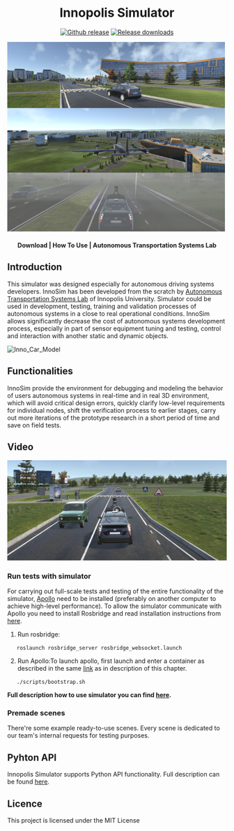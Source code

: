 <h1 align="center">Innopolis Simulator</h1>

<div align="center">
<a href="https://github.com/inno-robolab/InnoSimulator/releases/latest">
<img src="https://img.shields.io/github/v/release/inno-robolab/InnoSimulator.svg" alt="Github release" /></a>
<a href="">
<img src="https://img.shields.io/github/downloads/inno-robolab/InnoSimulator/total.svg" alt="Release downloads" /></a>
</div>


<a href="Docs/Media/SimHeaderHD.png"><img src="Docs/Media/SimHeaderHD.png" style="width: 500px; max-width: 100%; height: auto" title="SimHeaderHD" /></a>
<div align="center">
  <h4>
    <a href="https://github.com/inno-robolab/InnoSimulator/releases/latest" style="text-decoration: none">
    Download</a>
    <span> | </span>
   <a href="Docs/HowToUse.md" style="text-decoration: 
   none">How To Use</a> 
    <span> | </span>
    <a href="https://robotics.innopolis.university/en/labs/laboratoriya-avtonomnyh-transportnyh-sistem/" style="text-decoration: 
   none">Autonomous Transportation Systems Lab</a> 
  </h4>
</div>

## Introduction
This simulator was designed especially for autonomous driving systems developers. InnoSim has been developed from the scratch by [Autonomous Transportation Systems Lab](https://robotics.innopolis.university/en/labs/laboratoriya-avtonomnyh-transportnyh-sistem/) of Innopolis University. Simulator could be used in development, testing, training and validation processes of autonomous systems in a close to real operational conditions. 
InnoSim allows significantly decrease the cost of autonomous systems development process, especially in part of sensor equipment tuning and testing, control and interaction with another static and dynamic objects.

![Inno_Car_Model](Docs/Media/SimView01.png)


## Functionalities

InnoSim provide the environment for debugging and modeling the behavior of users autonomous systems in real-time and in real 3D environment, which will avoid critical design errors, quickly clarify low-level requirements for individual nodes, shift the verification process to earlier stages, carry out more iterations of the prototype research in a short period of time and save on field tests.

## Video


[![Watch the video](Docs/Media/VidPreview.png)](Docs/Media/SimVid.mp4)


### Run tests with simulator
For carrying out full-scale tests and testing of the entire functionality of the simulator, [Apollo](https://github.com/lgsvl/apollo-5.0) need to be installed (preferably on another computer to achieve high-level performance). To allow the simulator communicate with Apollo you need to install Rosbridge and read installation instructions from [here](https://github.com/lgsvl/rosbridge_suite). 


1.  Run rosbridge:
```
   roslaunch rosbridge_server rosbridge_websocket.launch
```

2.  Run Apollo:To launch apollo, first launch and enter a container as described in the same [link](https://github.com/lgsvl/apollo) as in description of this chapter.
```
   ./scripts/bootstrap.sh
```

**Full description how to use simulator you can find [here](Docs/HowToUse.md).**

### Premade scenes
There're some example ready-to-use scenes. Every scene is dedicated to our team's internal requests for testing purposes. 

## Pyhton API
Innopolis Simulator supports Python API functionality. Full description can be found [here](Docs/PythonApi.md). 

## Licence
This project is licensed under the MIT License
